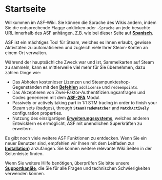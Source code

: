 # Startseite

Willkommen im ASF-Wiki. Sie können die Sprache des Wikis ändern, indem Sie die entsprechende Flagge anklicken oder `-Sprache` an jede besuchte URL innerhalb des ASF anhängen. Z.B. wie bei dieser Seite auf **[Spanisch](https://github.com/JustArchiNET/ArchiSteamFarm/wiki/Home-es-ES)**.

ASF ist ein mächtiges Tool für Steam, welches es Ihnen erlaubt, gewisse Aktivitäten zu automatisieren und zugleich viele Ihrer Steam-Konten an einem Ort verwalten.

Während der hauptsächliche Zweck war und ist, Sammelkarten auf Steam zu sammeln, kann es mittlerweile viel mehr für Sie übernehmen, dazu zählen Dinge wie:
- Das Abholen kostenloser Lizenzen und Steampunkteshop-Gegenständen mit den **[Befehlen](https://github.com/JustArchiNET/ArchiSteamFarm/wiki/Commands)** `addlicense` und `redeempoints`.
- Das Akzeptieren von Zwei-Faktor-Authentifizierungsanfragen und Codes generieren mit dem **[ASF-2FA](https://github.com/JustArchiNET/ArchiSteamFarm/wiki/Two-factor-authentication-de-De)** Modul.
- Passively or actively taking part in 1:1 STM trading in order to finish your Steam sets (badges), through **[`SteamTradeMatcher`](https://github.com/JustArchiNET/ArchiSteamFarm/wiki/Configuration#tradingpreferences)** and **[`MatchActively`](https://github.com/JustArchiNET/ArchiSteamFarm/wiki/Configuration#tradingpreferences)** configuration properties.
- Nutzung des einzigartigen **[Erweiterungssystems](https://github.com/JustArchiNET/ArchiSteamFarm/wiki/Plugins)**, welches anderen Entwicklern es ermöglicht, ASF mit unendlichen Superkräften zu erweitern.

Es gibt noch viele weitere ASF Funktionen zu entdecken. Wenn Sie ein neuer Benutzer sind, empfehlen wir Ihnen mit dem Leitfaden zur **[Installation](https://github.com/JustArchi/ArchiSteamFarm/wiki/Setting-up-de-DE))** anzufangen. Sie können weitere relevante Wiki Seiten in der Seitenleiste finden.

Wenn Sie weitere Hilfe benötigen, überprüfen Sie bitte unsere **[Supportkanäle](https://github.com/JustArchiNET/ArchiSteamFarm/blob/main/.github/SUPPORT.md)**, die Sie für alle Fragen und technischen Schwierigkeiten verwenden können.